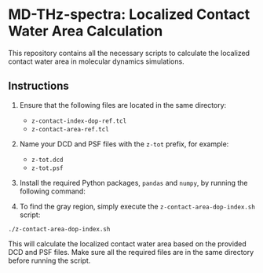 # MD-THz-spectra: Localized Contact Water Area Calculation

This repository contains all the necessary scripts to calculate the localized contact water area in molecular dynamics simulations.

## Instructions

1. Ensure that the following files are located in the same directory:
   - `z-contact-index-dop-ref.tcl`
   - `z-contact-area-ref.tcl`

2. Name your DCD and PSF files with the `z-tot` prefix, for example:
   - `z-tot.dcd`
   - `z-tot.psf`

3. Install the required Python packages, `pandas` and `numpy`, by running the following command:

4. To find the gray region, simply execute the `z-contact-area-dop-index.sh` script:

`./z-contact-area-dop-index.sh`

This will calculate the localized contact water area based on the provided DCD and PSF files. Make sure all the required files are in the same directory before running the script.




